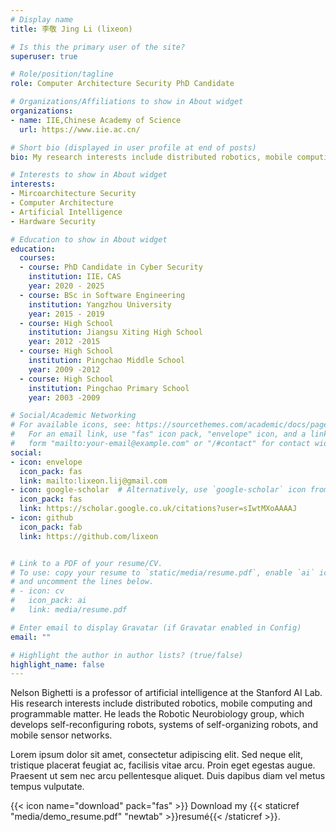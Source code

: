 ```yaml
---
# Display name
title: 李敬 Jing Li (lixeon)

# Is this the primary user of the site?
superuser: true

# Role/position/tagline
role: Computer Architecture Security PhD Candidate

# Organizations/Affiliations to show in About widget
organizations:
- name: IIE,Chinese Academy of Science
  url: https://www.iie.ac.cn/

# Short bio (displayed in user profile at end of posts)
bio: My research interests include distributed robotics, mobile computing and programmable matter.

# Interests to show in About widget
interests:
- Mircoarchitecture Security
- Computer Architecture
- Artificial Intelligence
- Hardware Security

# Education to show in About widget
education:
  courses:
  - course: PhD Candidate in Cyber Security
    institution: IIE，CAS
    year: 2020 - 2025
  - course: BSc in Software Engineering
    institution: Yangzhou University
    year: 2015 - 2019
  - course: High School
    institution: Jiangsu Xiting High School
    year: 2012 -2015
  - course: High School
    institution: Pingchao Middle School
    year: 2009 -2012
  - course: High School
    institution: Pingchao Primary School
    year: 2003 -2009

# Social/Academic Networking
# For available icons, see: https://sourcethemes.com/academic/docs/page-builder/#icons
#   For an email link, use "fas" icon pack, "envelope" icon, and a link in the
#   form "mailto:your-email@example.com" or "/#contact" for contact widget.
social:
- icon: envelope
  icon_pack: fas
  link: mailto:lixeon.lij@gmail.com
- icon: google-scholar  # Alternatively, use `google-scholar` icon from `ai` icon pack
  icon_pack: fas
  link: https://scholar.google.co.uk/citations?user=sIwtMXoAAAAJ
- icon: github
  icon_pack: fab
  link: https://github.com/lixeon


# Link to a PDF of your resume/CV.
# To use: copy your resume to `static/media/resume.pdf`, enable `ai` icons in `params.toml`, 
# and uncomment the lines below.
# - icon: cv
#   icon_pack: ai
#   link: media/resume.pdf

# Enter email to display Gravatar (if Gravatar enabled in Config)
email: ""

# Highlight the author in author lists? (true/false)
highlight_name: false
---
```


Nelson Bighetti is a professor of artificial intelligence at the Stanford AI Lab. His research interests include distributed robotics, mobile computing and programmable matter. He leads the Robotic Neurobiology group, which develops self-reconfiguring robots, systems of self-organizing robots, and mobile sensor networks.

Lorem ipsum dolor sit amet, consectetur adipiscing elit. Sed neque elit, tristique placerat feugiat ac, facilisis vitae arcu. Proin eget egestas augue. Praesent ut sem nec arcu pellentesque aliquet. Duis dapibus diam vel metus tempus vulputate.

{{< icon name="download" pack="fas" >}} Download my {{< staticref "media/demo_resume.pdf" "newtab" >}}resumé{{< /staticref >}}.
